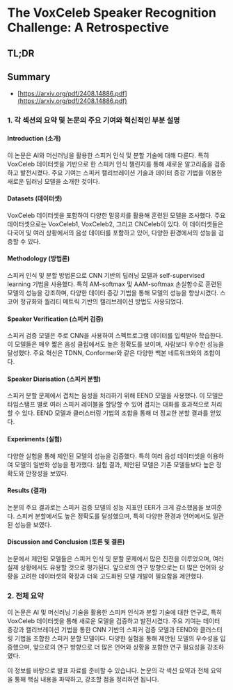 # The VoxCeleb Speaker Recognition Challenge: A Retrospective
## TL;DR
## Summary
- [https://arxiv.org/pdf/2408.14886.pdf](https://arxiv.org/pdf/2408.14886.pdf)

### 1. 각 섹션의 요약 및 논문의 주요 기여와 혁신적인 부분 설명

#### Introduction (소개)
이 논문은 AI와 머신러닝을 활용한 스피커 인식 및 분할 기술에 대해 다룬다. 특히 VoxCeleb 데이터셋을 기반으로 한 스피커 인식 챌린지를 통해 새로운 알고리즘을 검증하고 발전시켰다. 주요 기여는 스피커 캘리브레이션 기술과 데이터 증강 기법을 이용한 새로운 딥러닝 모델을 소개한 것이다.

#### Datasets (데이터셋)
VoxCeleb 데이터셋을 포함하여 다양한 말뭉치를 활용해 훈련된 모델을 조사했다. 주요 데이터셋으로는 VoxCeleb1, VoxCeleb2, 그리고 CNCeleb이 있다. 이 데이터셋들은 다국어 및 여러 상황에서의 음성 데이터를 포함하고 있어, 다양한 환경에서의 성능을 검증할 수 있다.

#### Methodology (방법론)
스피커 인식 및 분할 방법론으로 CNN 기반의 딥러닝 모델과 self-supervised learning 기법을 사용했다. 특히 AM-softmax 및 AAM-softmax 손실함수로 훈련된 모델의 성능을 강조하며, 다양한 데이터 증강 기법을 통해 모델의 성능을 향상시켰다. 스코어 정규화와 퀄리티 메트릭 기반의 캘리브레이션 방법도 사용되었다.

#### Speaker Verification (스피커 검증)
스피커 검증 모델은 주로 CNN을 사용하여 스펙트로그램 데이터를 입력받아 학습한다. 이 모델들은 매우 짧은 음성 클립에서도 높은 정확도를 보이며, 사람보다 우수한 성능을 달성했다. 주요 혁신은 TDNN, Conformer와 같은 다양한 백본 네트워크와의 조합이다.

#### Speaker Diarisation (스피커 분할)
스피커 분할 문제에서 겹치는 음성을 처리하기 위해 EEND 모델을 사용했다. 이 모델은 타임스탬프 별로 여러 스피커 레이블을 할당할 수 있어 겹치는 대화를 효과적으로 처리할 수 있다. EEND 모델과 클러스터링 기법의 조합을 통해 더 정교한 분할 결과를 얻었다.

#### Experiments (실험)
다양한 실험을 통해 제안된 모델의 성능을 검증했다. 특히 여러 음성 데이터셋을 이용하여 모델의 일반화 성능을 평가했다. 실험 결과, 제안된 모델은 기존 모델들보다 높은 정확도와 안정성을 보였다.

#### Results (결과)
논문의 주요 결과로는 스피커 검증 모델의 성능 지표인 EER가 크게 감소했음을 보여준다. 스피커 분할에서도 높은 정확도를 달성했으며, 특히 다양한 환경과 언어에서도 일관된 성능을 보였다.

#### Discussion and Conclusion (토론 및 결론)
논문에서 제안된 모델들은 스피커 인식 및 분할 문제에서 많은 진전을 이루었으며, 여러 실제 상황에서도 유용할 것으로 평가된다. 앞으로의 연구 방향으로는 더 많은 언어와 상황을 고려한 데이터셋의 확장과 더욱 고도화된 모델 개발이 필요함을 제안했다.

### 2. 전체 요약
이 논문은 AI 및 머신러닝 기술을 활용한 스피커 인식과 분할 기술에 대한 연구로, 특히 VoxCeleb 데이터셋을 통해 새로운 모델을 검증하고 발전시켰다. 주요 기여는 데이터 증강과 캘리브레이션 기법을 통한 CNN 기반의 스피커 검증 모델과 EEND와 클러스터링 기법을 조합한 스피커 분할 모델이다. 다양한 실험을 통해 제안된 모델의 우수성을 입증했으며, 앞으로의 연구 방향으로 더 많은 언어와 상황을 포함한 연구 필요성을 강조하였다.

이 정보를 바탕으로 발표 자료를 준비할 수 있습니다. 논문의 각 섹션 요약과 전체 요약을 통해 핵심 내용을 파악하고, 강조할 점을 정리하면 됩니다.